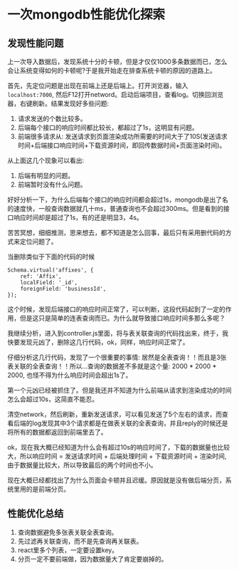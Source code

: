 # 一次mongodb性能优化探索

## 发现性能问题

上一次导入数据后，发现系统十分的卡顿，但是才仅仅1000多条数据而已，怎么会让系统变得如何的卡顿呢?于是我开始走在排查系统卡顿的原因的道路上。

首先，先定位问题是出现在前端上还是后端上。打开浏览器，输入`localhost:7000`, 然后F12打开netword。启动后端项目，查看log。切换回浏览器，右键刷新。结果发现好多些问题:

1. 请求发送的个数比较多。
2. 后端每个接口的响应时间都比较长，都超过了1s，这明显有问题。
3. 前端很多请求从: 发送请求到页面渲染成功所需要的时间大于了10S(发送请求时间+后端接口响应时间+下载资源时间，即回传数据时间+页面渲染时间)。

从上面这几个现象可以看出:

1. 后端有明显的问题。
2. 前端暂时没有什么问题。

好好分析一下，为什么后端每个接口的响应时间都会超过1s，mongodb是出了名的速度快，一般查询数据就几十ms，普通查询也不会超过300ms。但是看到的接口响应时间却是超过了1s，有的还是明显3，4s。

苦苦冥想，细细推测，思来想去，都不知道是怎么回事，最后只有采用删代码的方式来定位问题了。

当删除类似于下面的代码的时候

```
Schema.virtual('affixes', {
    ref: 'Affix',
    localField: '_id',
    foreignField: 'businessId',
});
```

这个时候，发现后端接口的响应时间正常了，可以判断，这段代码起到了一定的作用，但是这只是简单的连表查询而已。为什么就导致接口响应时间多那么多呢？

我继续分析，进入到controller.js里面，将与表关联查询的代码找出来，终于，我快要发现元凶了，删除这几行代码，ok，同样，响应时间正常了。

仔细分析这几行代码，发现了一个很重要的事情: 居然是全表查询！！而且是3张表关联的全表查询！！所以...查询的数据差不多就是这个量: 2000 * 2000 * 2000, 也怪不得为什么响应时间会超出1s了。

第一个元凶已经被抓住了。但是我还并不知道为什么前端从请求到渲染成功的时间怎么会超过10s，这简直不能忍。

清空network，然后刷新，重新发送请求，可以看见发送了5个左右的请求，而查看后端的log发现其中3个请求都是在做表关联的全表查询，并且reply的时候还是将所有的数据都返回到前端里去了。

ok，现在我大概已经知道为什么会有超过10s的响应时间了，下载的数据量也比较大，所以响应时间 = 发送请求时间 + 后端处理时间 + 下载资源时间 + 渲染时间, 由于数据量比较大，所以导致最后的两个时间也不小。

现在大概已经都找出了为什么页面会卡顿并且迟缓。原因就是没有做后端分页，系统里用的是前端分页。

## 性能优化总结

1. 查询数据避免多张表关联全表查询。
2. 先过滤再关联查询，而不是先查询再关联表。
3. react里多个列表，一定要设置key。
4. 分页一定不要前端做，因为数据量大了肯定要崩掉的。
